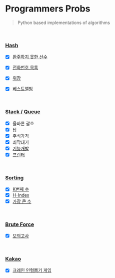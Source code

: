 # Programmers Probs
> Python based implementations of algorithms

<br/>


### [Hash](/Programmers/hash)

- [x] [완주하지 못한 선수](/Programmers/hash/완주하지_못한_선수.py)
- [x] [전화번호 목록](/Programmers/hash/전화번호_목록_2.py)
- [x] [위장](/Programmers/hash/위장.py)
- [x] [베스트앨범](/Programmers/hash/베스트앨범.py)


<br>

### [Stack / Queue](/Programmers/stack_queue)

- [x] 올바른 괄호
- [x] 탑
- [x] 주식가격
- [x] 쇠막대기
- [x] [기능개발](/Programmers/stack_queue/기능개발.py)
- [x] [프린터](/Programmers/stack_queue/프린터_2.py) 

<br>

### [Sorting](/Programmers/sorting)

- [x] [K번째 수](/Programmers/sorting/K번째수.py)
- [x] [H-Index](/Programmers/sorting/H-Index.py)
- [x] [가장 큰 수](/Programmers/sorting/가장_큰_수.py)

<br>

### [Brute Force](/Programmers/brute-force)

- [x] [모의고사](/Programmers/brute-force/모의고사_2.py)

<br>

### [Kakao](/Programmers/kakao)

- [x] [크레인 인형뽑기 게임](/Programmers/kakao/2019_kakao_겨울_인턴십/크레인_인형뽑기_게임.py)